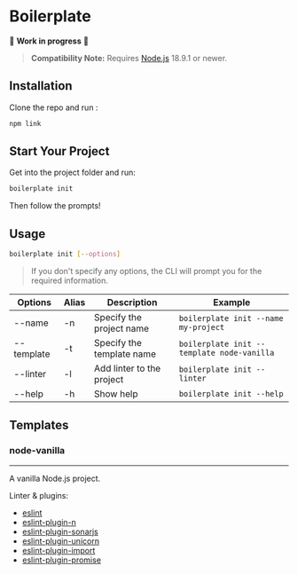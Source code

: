 # Boilerplate

:construction: **Work in progress** :construction:

> **Compatibility Note:**
> Requires [Node.js](https://nodejs.org/) 18.9.1 or newer.

## **Installation**

Clone the repo and run :

```bash
npm link
```

## **Start Your Project**

Get into the project folder and run:

```bash
boilerplate init
```

Then follow the prompts!

## **Usage**

```bash
boilerplate init [--options] 
```

> If you don't specify any options, the CLI will prompt you for the required information.

| Options | Alias | Description | Example |
| ----------- | ----------- | ----------- | ----------- |
| --name | -n | Specify the project name | `boilerplate init --name my-project` |
| --template | -t | Specify the template name | `boilerplate init --template node-vanilla` |
| --linter | -l | Add linter to the project | `boilerplate init --linter` |
| --help | -h | Show help | `boilerplate init --help` |

## **Templates**

### **node-vanilla**

---
A vanilla Node.js project.

Linter & plugins:  

- [eslint](https://eslint.org/)
- [eslint-plugin-n](https://www.npmjs.com/package/eslint-plugin-neslint-plugin-n)
- [eslint-plugin-sonarjs](https://www.npmjs.com/package/eslint-plugin-sonarjs/)
- [eslint-plugin-unicorn](https://www.npmjs.com/package/eslint-plugin-unicorn/)
- [eslint-plugin-import](https://www.npmjs.com/package/eslint-plugin-import/)
- [eslint-plugin-promise](https://www.npmjs.com/package/eslint-plugin-promise/)
